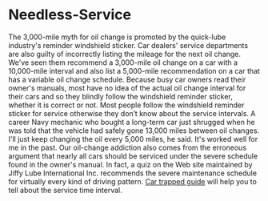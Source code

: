# Needless-Service
The 3,000-mile myth for oil change is promoted by the quick-lube industry's reminder windshield sticker. Car dealers' service departments are also guilty of incorrectly listing the mileage for the next oil change. We've seen them recommend a 3,000-mile oil change on a car with a 10,000-mile interval and also list a 5,000-mile recommendation on a car that has a variable oil change schedule. Because busy car owners read their owner's manuals, most have no idea of the actual oil change interval for their cars and so they blindly follow the windshield reminder sticker, whether it is correct or not. Most people follow the windshield reminder sticker for service otherwise they don’t know about the service intervals. A career Navy mechanic who bought a long-term car just shrugged when he was told that the vehicle had safely gone 13,000 miles between oil changes. I'll just keep changing the oil every 5,000 miles, he said. It's worked well for me in the past. Our oil-change addiction also comes from the erroneous argument that nearly all cars should be serviced under the severe schedule found in the owner's manual. In fact, a quiz on the Web site maintained by Jiffy Lube International Inc. recommends the severe maintenance schedule for virtually every kind of driving pattern. <a href="http://www.cartrapped.com/drowsy-driving-can-quickly-lead-to-a-collision">Car trapped guide</a> will help you to tell about the service time interval.
